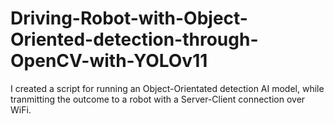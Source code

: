 # Driving-Robot-with-Object-Oriented-detection-through-OpenCV-with-YOLOv11

I created a script for running an Object-Orientated detection AI model, while tranmitting the outcome to a robot with a Server-Client connection over WiFi.
